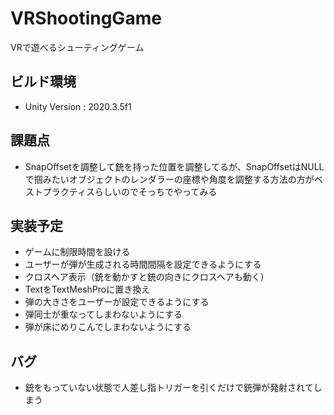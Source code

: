 # VRShootingGame
 VRで遊べるシューティングゲーム

## ビルド環境
- Unity Version : 2020.3.5f1

## 課題点
- SnapOffsetを調整して銃を持った位置を調整してるが、SnapOffsetはNULLで掴みたいオブジェクトのレンダラーの座標や角度を調整する方法の方がベストプラクティスらしいのでそっちでやってみる

## 実装予定
- ゲームに制限時間を設ける
- ユーザーが弾が生成される時間間隔を設定できるようにする
- クロスヘア表示（銃を動かすと銃の向きにクロスヘアも動く）
- TextをTextMeshProに置き換え
- 弾の大きさをユーザーが設定できるようにする
- 弾同士が重なってしまわないようにする
- 弾が床にめりこんでしまわないようにする

## バグ
- 銃をもっていない状態で人差し指トリガーを引くだけで銃弾が発射されてしまう


